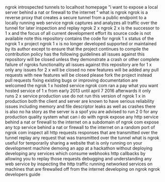ngrok introspected tunnels to localhost homepage ”i want to expose a local server behind a nat or firewall to the internet ” what is ngrok ngrok is a reverse proxy that creates a secure tunnel from a public endpoint to a locally running web service ngrok captures and analyzes all traffic over the tunnel for later inspection and replay ngrok 2 x ngrok 2 x is the successor to 1 x and the focus of all current development effort its source code is not available note this repository contains the code for ngrok 1 x status of the ngrok 1 x project ngrok 1 x is no longer developed supported or maintained by its author except to ensure that the project continues to compile the contribution policy has the following guidelines all issues against this repository will be closed unless they demonstrate a crash or other complete failure of ngroks functionality all issues against this repository are for 1 x only any issues for 2 x will be closed no new features will be added any pull requests with new features will be closed please fork the project instead pull requests fixing existing bugs or improving documentation are welcomed the ngrok 1 x hosted service ngrok com ran a pay what you want hosted service of 1 x from early 2013 until april 7 2016 afterwards it only runs 2 x service production use do not run this version of ngrok 1 x in production both the client and server are known to have serious reliability issues including memory and file descriptor leaks as well as crashes there is also no ha story as the server is a spof you are advised to run 2 0 for any production quality system what can i do with ngrok expose any http service behind a nat or firewall to the internet on a subdomain of ngrok com expose any tcp service behind a nat or firewall to the internet on a random port of ngrok com inspect all http requests responses that are transmitted over the tunnel replay any request that was transmitted over the tunnel what is ngrok useful for temporarily sharing a website that is only running on your development machine demoing an app at a hackathon without deploying developing any services which consume webhooks http callbacks by allowing you to replay those requests debugging and understanding any web service by inspecting the http traffic running networked services on machines that are firewalled off from the internet developing on ngrok ngrok developers guide